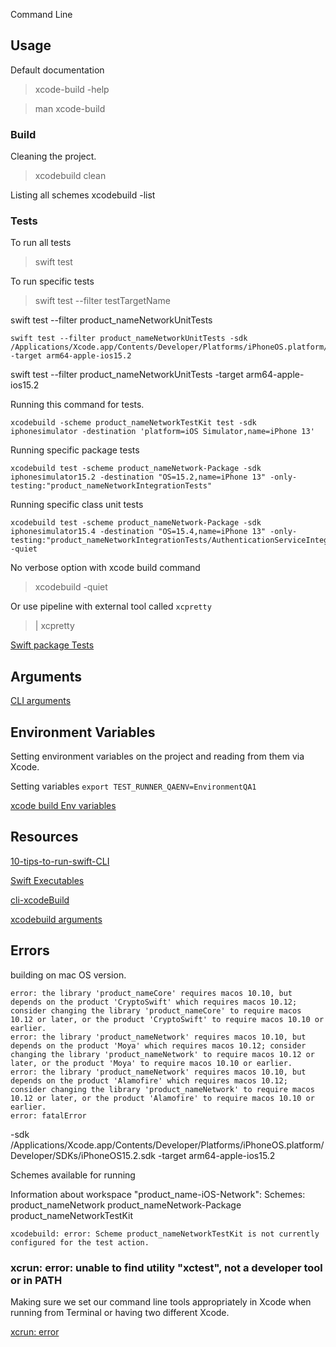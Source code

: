 Command Line



## Usage



Default documentation
> xcode-build -help

> man xcode-build


### Build

Cleaning the project.

> xcodebuild clean

Listing all schemes
xcodebuild -list

### Tests

To run all tests
> swift test


To run specific tests
> swift test --filter testTargetName

swift test --filter product_nameNetworkUnitTests

```
swift test --filter product_nameNetworkUnitTests -sdk /Applications/Xcode.app/Contents/Developer/Platforms/iPhoneOS.platform/Developer/SDKs/iPhoneOS15.2.sdk  -target arm64-apple-ios15.2
```

swift test --filter product_nameNetworkUnitTests -target arm64-apple-ios15.2


Running this command for tests.

```
xcodebuild -scheme product_nameNetworkTestKit test -sdk iphonesimulator -destination 'platform=iOS Simulator,name=iPhone 13'
```


Running specific package tests 

```
xcodebuild test -scheme product_nameNetwork-Package -sdk iphonesimulator15.2 -destination "OS=15.2,name=iPhone 13" -only-testing:"product_nameNetworkIntegrationTests"

```

Running specific class unit tests 

```
xcodebuild test -scheme product_nameNetwork-Package -sdk iphonesimulator15.4 -destination "OS=15.4,name=iPhone 13" -only-testing:"product_nameNetworkIntegrationTests/AuthenticationServiceIntegrationTests/testLogin" -quiet
```


No verbose option with xcode build command
> xcodebuild -quiet

Or use pipeline with external tool called `xcpretty`
> | xcpretty

[Swift package Tests](https://www.jessesquires.com/blog/2021/11/03/swift-package-ios-tests/)

## Arguments 


[CLI arguments](https://rderik.com/blog/command-line-argument-parsing-using-swift-package-manager-s/)

## Environment Variables

Setting environment variables on the project and reading from them via Xcode.

Setting variables
```export TEST_RUNNER_QAENV=EnvironmentQA1```

[xcode build Env variables](https://stackoverflow.com/questions/40722756/passing-arguments-to-ios-tests-with-xcodebuild)

## Resources

[10-tips-to-run-swift-CLI](https://betterprogramming.pub/10-tips-to-run-swift-from-your-terminal-b5832cd9cd8c)


[Swift Executables](https://www.fivestars.blog/articles/ultimate-guide-swift-executables/)


[cli-xcodeBuild](https://tarikdahic.com/posts/build-ios-apps-from-the-command-line-using-xcodebuild/)

[xcodebuild arguments](https://www.macstadium.com/blog/making-sense-of-xcodebuild-arguments)


## Errors

building on mac OS version.

```
error: the library 'product_nameCore' requires macos 10.10, but depends on the product 'CryptoSwift' which requires macos 10.12; consider changing the library 'product_nameCore' to require macos 10.12 or later, or the product 'CryptoSwift' to require macos 10.10 or earlier.
error: the library 'product_nameNetwork' requires macos 10.10, but depends on the product 'Moya' which requires macos 10.12; consider changing the library 'product_nameNetwork' to require macos 10.12 or later, or the product 'Moya' to require macos 10.10 or earlier.
error: the library 'product_nameNetwork' requires macos 10.10, but depends on the product 'Alamofire' which requires macos 10.12; consider changing the library 'product_nameNetwork' to require macos 10.12 or later, or the product 'Alamofire' to require macos 10.10 or earlier.
error: fatalError
```


-sdk /Applications/Xcode.app/Contents/Developer/Platforms/iPhoneOS.platform/Developer/SDKs/iPhoneOS15.2.sdk  -target arm64-apple-ios15.2


Schemes available for running

Information about workspace "product_name-iOS-Network":
    Schemes:
        product_nameNetwork
        product_nameNetwork-Package
        product_nameNetworkTestKit
        
        

```
xcodebuild: error: Scheme product_nameNetworkTestKit is not currently configured for the test action.
```


### xcrun: error: unable to find utility "xctest", not a developer tool or in PATH
Making sure we set our command line tools appropriately in Xcode when running from Terminal or having two different Xcode.

[xcrun: error](https://stackoverflow.com/questions/61501298/xcrun-error-unable-to-find-utility-xctest-not-a-developer-tool-or-in-path)